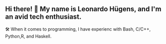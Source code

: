 ## Hi there! 👋 My name is Leonardo Hügens, and I'm an avid tech enthusiast.

🛠️ When it comes to programming, I have experienc with Bash, C/C++, Python,R, and Haskell.
